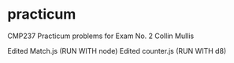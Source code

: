 # practicum
CMP237 Practicum problems for Exam No. 2
Collin Mullis

  Edited Match.js (RUN WITH node)
  Edited counter.js (RUN WITH d8)

